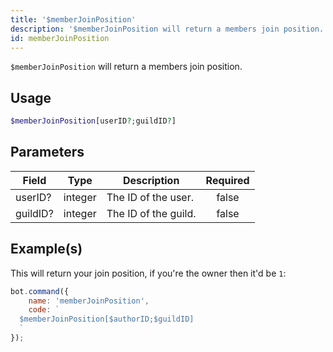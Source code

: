 ```yaml
---
title: '$memberJoinPosition'
description: '$memberJoinPosition will return a members join position.'
id: memberJoinPosition
---
```


`$memberJoinPosition` will return a members join position.

## Usage

```php
$memberJoinPosition[userID?;guildID?]
```

## Parameters

| Field    | Type    | Description          | Required |
| -------- | ------- | -------------------- |:--------:|
| userID?  | integer | The ID of the user.  |  false   |
| guildID? | integer | The ID of the guild. |  false   |

## Example(s)

This will return your join position, if you're the owner then it'd be `1`:

```javascript
bot.command({
    name: 'memberJoinPosition',
    code: `
  $memberJoinPosition[$authorID;$guildID]
  `
});
```
